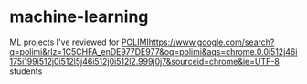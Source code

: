 # machine-learning

ML projects I've reviewed for [POLIMI](https://www.google.com/search?q=polimi&rlz=1C5CHFA_enDE977DE977&oq=polimi&aqs=chrome.0.0i512j46i175i199i512j0i512l5j46i512j0i512l2.999j0j7&sourceid=chrome&ie=UTF-8)https://www.google.com/search?q=polimi&rlz=1C5CHFA_enDE977DE977&oq=polimi&aqs=chrome.0.0i512j46i175i199i512j0i512l5j46i512j0i512l2.999j0j7&sourceid=chrome&ie=UTF-8 students
